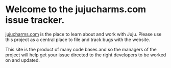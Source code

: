 Welcome to the jujucharms.com issue tracker.
=============================================

[jujucharms.com](https://jujucharms.com/ "jujucharms.com") is the place to
learn about and work with Juju. Please use this project as a central place to
file and track bugs with the website.

This site is the product of many code bases and so the managers of the project
will help get your issue directed to the right developers to be worked on and
updated.
